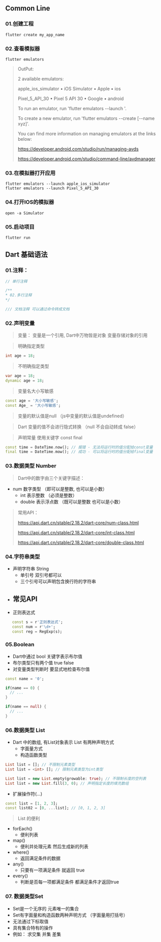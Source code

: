 ## Common Line

### 01.创建工程

```shell
flutter create my_app_name
```

### 02.查看模拟器
```shell
flutter emulators
```
> OutPut:
> 
> 2 available emulators:
> 
> apple_ios_simulator • iOS Simulator  • Apple  • ios
> 
> Pixel_5_API_30      • Pixel 5 API 30 • Google • android
> 
> To run an emulator, run 'flutter emulators --launch <emulator id>'.
> 
> To create a new emulator, run 'flutter emulators --create [--name xyz]'.
> 
> You can find more information on managing emulators at the links below:
> 
> https://developer.android.com/studio/run/managing-avds
> 
> https://developer.android.com/studio/command-line/avdmanager

### 03.在模拟器打开应用
```shell
flutter emulators --launch apple_ios_simulator
flutter emulators --launch Pixel_5_API_30
```

### 04.打开IOS的模拟器

```shell
open -a Simulator
```

### 05.启动项目
```shell
flutter run
```

## Dart 基础语法
### 01.注释：

```dart
// 单行注释

/**
* 02.多行注释
*/

/// 文档注释 可以通过命令转成文档
```

### 02.声明变量
> 变量： 变量是一个引用, Dart中万物皆是对象 变量存储对象的引用

> 明确指定类型
```dart
int age = 18;
```

> 不明确指定类型
```dart
var age = 18; 
dynamic age = 18;
```

> 变量名大小写敏感

```dart
const age = '大小写敏感';
const Age_ = '大小写敏感';
```

> 变量的默认值是null （js中变量的默认值是undefined）

> Dart 变量的值不会进行隐式转换 （null 不会自动转成 false）

> 声明常量 使用关键字 const final

```dart
const time = DateTime.now(); // 报错 - 无法将运行时的值分配给const变量
final time = DateTime.mow(); // 成功 - 可以将运行时的值分配给final变量
```

### 03.数据类型 Number

> Dart中的数字由三个关键字描述：
 - num 数字类型 （即可以是整数, 也可以是小数）
    - int 表示整数 （必须是整数）
    - double 表示浮点数 （既可以是整数 也可以是小数）

> 常用API：
> 
> https://api.dart.cn/stable/2.18.2/dart-core/num-class.html
> 
> https://api.dart.cn/stable/2.18.2/dart-core/int-class.html
> 
> https://api.dart.cn/stable/2.18.2/dart-core/double-class.html


### 04.字符串类型

- 声明字符串 String
   - 单引号 双引号都可以 
   - 三个引号可以声明包含换行符的字符串
- 常见API
   - 
- 正则表达式
```dart
   const s = r'正则表达式';
   const num = r'\d+'; 
   const reg = RegExp(s);
```
  

### 05.Boolean

- Dart中通过 bool 关键字表示布尔值
- 布尔类型只有两个值 true false
- 对变量类型判断时 要显式地检查布尔值

```dart
const name = '0';

if(name == 0) {
  // ...
}

if(name == null) {
  // ...
}
```

### 06.数据类型 List
- Dart 中的数组, 有List对象表示 List 有两种声明方式
    - 字面量方式
    - 构造函数类型

```dart
List list = []; // 不限制元素类型
List list = <int> []; // 限制元素类型为int类型
```

```dart
List list = new List.empty(growable: true); // 不限制长度的空列表
List list = new List.fill(3, 0); // 声明指定长度的填充数组
```

- 扩展操作符(...)

```dart
const list = [1, 2, 3];
const list02 = [0, ...list]; // [0, 1, 2, 3]
```
> List 的便利
 - forEach()
    - 便利列表
 - map()
   - 便利并处理元素 然后生成新的列表
 - where()
    - 返回满足条件的数据
 - any() 
   - 只要有一项满足条件 就返回 true
 - every() 
   - 判断是否每一项都满足条件 都满足条件才返回true

### 07. 数据类型Set
- Set是一个无序的 元素唯一的集合
- Set有字面量和构造函数两种声明方式 （字面量用打括号）
- 无法通过下标取值
- 具有集合特有的操作
 - 例如： 求交集 并集 差集
